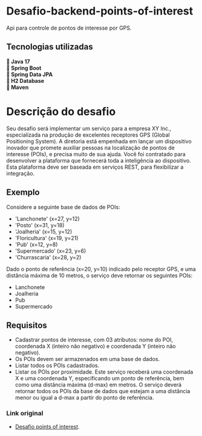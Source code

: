 # Desafio-backend-points-of-interest
<p>
  Api para controle de pontos de interesse por GPS.
</p>

<h2> Tecnologias utilizadas </h2>
<p>
  🔹<strong> Java 17 </strong> <br>
  🔹<strong> Spring Boot </strong> <br>
  🔹<strong> Spring Data JPA </strong> <br>
  🔹<strong> H2 Database </strong> <br>
  🔹<strong> Maven </strong><br>
</p>

# Descrição do desafio

Seu desafio será implementar um serviço para a empresa XY Inc., especializada na produção de excelentes receptores
GPS (Global Positioning System).
A diretoria está empenhada em lançar um dispositivo inovador que promete auxiliar pessoas na localização de pontos de
interesse (POIs), e precisa muito de sua ajuda.
Você foi contratado para desenvolver a plataforma que fornecerá toda a inteligência ao dispositivo. Esta plataforma deve
ser baseada em serviços REST, para flexibilizar a integração.

## Exemplo

Considere a seguinte base de dados de POIs:

- 'Lanchonete' (x=27, y=12)
- 'Posto' (x=31, y=18)
- 'Joalheria' (x=15, y=12)
- 'Floricultura' (x=19, y=21)
- 'Pub' (x=12, y=8)
- 'Supermercado' (x=23, y=6)
- 'Churrascaria' (x=28, y=2)

Dado o ponto de referência (x=20, y=10) indicado pelo receptor GPS, e uma distância máxima de 10 metros, o serviço deve
retornar os seguintes POIs:

- Lanchonete
- Joalheria
- Pub
- Supermercado

## Requisitos

- Cadastrar pontos de interesse, com 03 atributos: nome do POI, coordenada X (inteiro não negativo)
  e coordenada Y (inteiro não negativo).
- Os POIs devem ser armazenados em uma base de dados.
- Listar todos os POIs cadastrados.
- Listar os POIs por proximidade. Este serviço receberá uma coordenada X e uma coordenada Y, especificando um ponto de
  referência, bem como uma distância máxima (d-max) em metros. O serviço deverá retornar todos os POIs da base de dados
  que estejam a uma distância menor ou igual a d-max a partir do ponto de referência.


<h3>Link original</h3>

- [Desafio points of interest](https://github.com/backend-br/desafios/blob/master/points-of-interest/PROBLEM.md).
